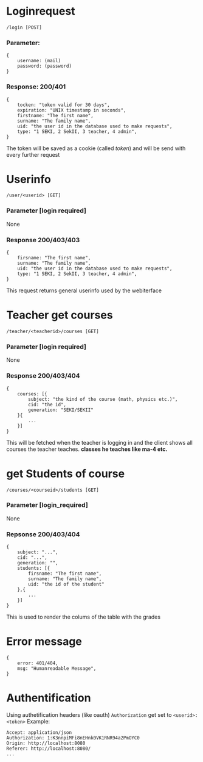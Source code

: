 # Loginrequest
    /login [POST]

### Parameter:
```JS
{
    username: (mail)
    password: (password)
}
```

### Response: 200/401
```JS
{
    tocken: "token valid for 30 days",
    expiration: "UNIX timestamp in seconds",
    firstname: "The first name",
    surname: "The family name",
    uid: "the user id in the database used to make requests",
    type: "1 SEKI, 2 SekII, 3 teacher, 4 admin",
}
```
The token will be saved as a cookie (called *token*) and will be send with every further request
# Userinfo
    /user/<userid> [GET]

### Parameter [login required]
None
### Response 200/403/403
```JS
{
    firsname: "The first name",
    surname: "The family name",
    uid: "the user id in the database used to make requests",
    type: "1 SEKI, 2 SekII, 3 teacher, 4 admin",
}
```

This request returns general userinfo used by the webiterface

# Teacher get courses
    /teacher/<teacherid>/courses [GET]
### Parameter [login required]
None
### Response 200/403/404
```JS
{
    courses: [{
        subject: "the kind of the course (math, physics etc.)",
        cid: "the id",
        generation: "SEKI/SEKII"
    }{
        ...
    }]
}
```

This will be fetched when the teacher is logging in and the client shows all courses the teacher teaches. **classes he teaches like ma-4 etc.**

# get Students of course
    /courses/<courseid>/students [GET]
### Parameter [login_required]
None
### Repsonse 200/403/404
```JS
{
    subject: "...",
    cid: "...",
    generation: "",
    students: [{
        firsname: "The first name",
        surname: "The family name",
        uid: "the id of the student"
    },{
        ...
    }]
}
```
This is used to render the colums of the table with the grades
# Error message

```JS
{
    error: 401/404,
    msg: "Humanreadable Message",
}
```
# Authentification
Using authetification headers (like oauth)
`Authorization` get set to `<userid>:<token>`
Example:
```YML
Accept: application/json
Authorization: 1:K3nnpiMFi8nEHnk0VK1RNR94a2PmOYC0
Origin: http://localhost:8080
Referer: http://localhost:8080/
...
```
